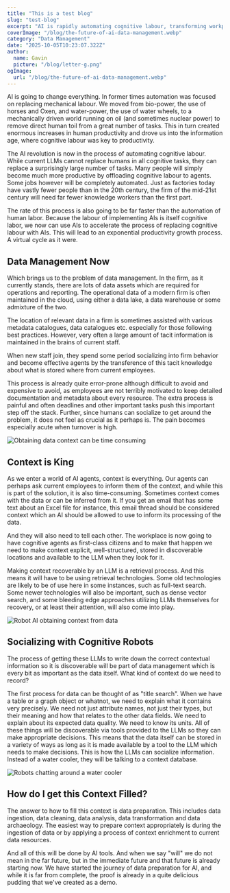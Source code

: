 ```yaml
---
title: "This is a test blog"
slug: "test-blog"
excerpt: "AI is rapidly automating cognitive labour, transforming workplaces. Effective data management is crucial, yet much tacit knowledge remains undocumented, causing inefficiencies and challenges during staff transitions."
coverImage: "/blog/the-future-of-ai-data-management.webp"
category: "Data Management"
date: "2025-10-05T10:23:07.322Z"
author:
  name: Gavin
  picture: "/blog/letter-g.png"
ogImage:
  url: "/blog/the-future-of-ai-data-management.webp"
---
```


AI is going to change everything. In former times automation was focused on replacing mechanical labour. We moved from bio-power, the use of horses and Oxen, and water-power, the use of water wheels, to a mechanically driven world running on oil (and sometimes nuclear power) to remove direct human toil from a great number of tasks. This in turn created enormous increases in human productivity and drove us into the information age, where cognitive labour was key to productivity.

The AI revolution is now in the process of automating cognitive labour. While current LLMs cannot replace humans in all cognitive tasks, they can replace a surprisingly large number of tasks. Many people will simply become much more productive by offloading cognitive labour to agents. Some jobs however will be completely automated. Just as factories today have vastly fewer people than in the 20th century, the firm of the mid-21st century will need far fewer knowledge workers than the first part. 

The rate of this process is also going to be far faster than the automation of human labor. Because the labour of implementing AIs is itself cognitive labor, we now can use AIs to accelerate the process of replacing cognitive labour with AIs. This will lead to an exponential productivity growth process. A virtual cycle as it were.

## Data Management Now

Which brings us to the problem of data management. In the firm, as it currently stands, there are lots of data assets which are required for operations and reporting. The operational data of a modern firm is often maintained in the cloud, using either a data lake, a data warehouse or some admixture of the two. 

The location of relevant data in a firm is sometimes assisted with various metadata catalogues, data catalogues etc. especially for those following best practices.  However, very often a large amount of tacit information is maintained in the brains of current staff. 

When new staff join, they spend some period socializing into firm behavior and become effective agents by the transference of this tacit knowledge about what is stored where from current employees. 

This process is already quite error-prone although difficult to avoid and expensive to avoid, as employees are not terribly motivated to keep detailed documentation and metadata about every resource. The extra process is painful and often deadlines and other important tasks push this important step off the stack. Further, since humans can socialize to get around the problem, it does not feel as crucial as it perhaps is. The pain becomes especially acute when turnover is high.

![Obtaining data context can be time consuming](/blog/obtaining-context-about-data.webp)

## Context is King

As we enter a world of AI agents, context is everything. Our agents can perhaps ask current employees to inform them of the context, and while this is part of the solution, it is also time-consuming. Sometimes context comes with the data or can be inferred from it. If you get an email that has some text about an Excel file for instance, this email thread should be considered context which an AI should be allowed to use to inform its processing of the data.

And they will also need to tell each other. The workplace is now going to have cognitive agents as first-class citizens and to make that happen we need to make context explicit, well-structured, stored in discoverable locations and available to the LLM when they look for it. 

Making context recoverable by an LLM is a retrieval process. And this means it will have to be using retrieval technologies. Some old technologies are likely to be of use here in some instances, such as full-text search. Some newer technologies will also be important, such as dense vector search, and some bleeding edge approaches utilizing LLMs themselves for recovery, or at least their attention, will also come into play.

![Robot AI obtaining context from data](/blog/ai-agent-obtaining-context.webp)

## Socializing with Cognitive Robots

The process of getting these LLMs to write down the correct contextual information so it is discoverable will be part of data management which is every bit as important as the data itself. What kind of context do we need to record?

The first process for data can be thought of as "title search". When we have a table or a graph object or whatnot, we need to explain what it contains very precisely. We need not just attribute names, not just their types, but their meaning and how that relates to the other data fields. We need to explain about its expected data quality. We need to know its units. All of these things will be discoverable via tools provided to the LLMs so they can make appropriate decisions. This means that the data itself can be stored in a variety of ways as long as it is made available by a tool to the LLM which needs to make decisions. This is how the LLMs can socialize information. Instead of a water cooler, they will be talking to a context database.

![Robots chatting around a water cooler](/blog/robots-chatting.webp)

## How do I get this Context Filled?

The answer to how to fill this context is data preparation. This includes data ingestion, data cleaning, data analysis, data transformation and data archaeology. The easiest way to prepare context appropriately is during the ingestion of data or by applying a process of context enrichment to current data resources.

And all of this will be done by AI tools. And when we say "will" we do not mean in the far future, but in the immediate future and that future is already starting now. We have started the journey of data preparation for AI, and while it is far from complete, the proof is already in a quite delicious pudding that we've created as a demo.

